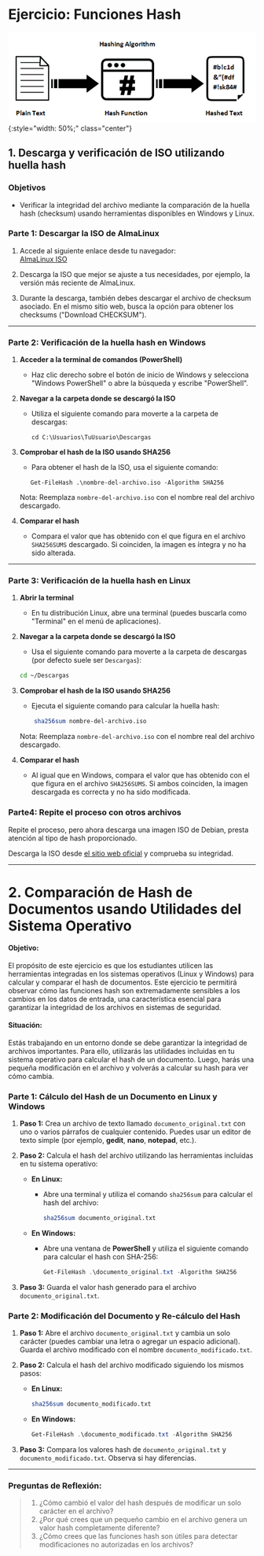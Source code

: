 
# **Ejercicio: Funciones Hash**


![Función hash](../img/hashing-algorithm.png){:style="width: 50%;" class="center"}


## 1. Descarga y verificación de ISO utilizando huella hash

### **Objetivos**

- Verificar la integridad del archivo mediante la comparación de la huella hash (checksum) usando herramientas disponibles en Windows y Linux.

### **Parte 1: Descargar la ISO de AlmaLinux**

1. Accede al siguiente enlace desde tu navegador:  
    [AlmaLinux ISO](https://almalinux.org/get-almalinux/)
    
2. Descarga la ISO que mejor se ajuste a tus necesidades, por ejemplo, la versión más reciente de AlmaLinux.
    
3. Durante la descarga, también debes descargar el archivo de checksum asociado. En el mismo sitio web, busca la opción para obtener los checksums ("Download CHECKSUM").     

---

### **Parte 2: Verificación de la huella hash en Windows**

1. **Acceder a la terminal de comandos (PowerShell)**    
    - Haz clic derecho sobre el botón de inicio de Windows y selecciona "Windows PowerShell" o abre la búsqueda y escribe "PowerShell".
2. **Navegar a la carpeta donde se descargó la ISO**
    
    - Utiliza el siguiente comando para moverte a la carpeta de descargas:   
	    ```shell
        cd C:\Usuarios\TuUsuario\Descargas
        ```
3. **Comprobar el hash de la ISO usando SHA256**
    
    - Para obtener el hash de la ISO, usa el siguiente comando:    
     ```shell
        Get-FileHash .\nombre-del-archivo.iso -Algorithm SHA256
    ```
        
    Nota: Reemplaza `nombre-del-archivo.iso` con el nombre real del archivo descargado.
4. **Comparar el hash**
    
    - Compara el valor que has obtenido con el que figura en el archivo `SHA256SUMS` descargado. Si coinciden, la imagen es íntegra y no ha sido alterada.

---

### **Parte 3: Verificación de la huella hash en Linux**

1. **Abrir la terminal**
    
    - En tu distribución Linux, abre una terminal (puedes buscarla como "Terminal" en el menú de aplicaciones).
2. **Navegar a la carpeta donde se descargó la ISO**
    
    - Usa el siguiente comando para moverte a la carpeta de descargas (por defecto suele ser `Descargas`):
        
	 ```bash       
    cd ~/Descargas
    ```
        
3. **Comprobar el hash de la ISO usando SHA256**
    
    - Ejecuta el siguiente comando para calcular la huella hash:
        
    ```bash        
        sha256sum nombre-del-archivo.iso
    ```
        
	Nota: Reemplaza `nombre-del-archivo.iso` con el nombre real del archivo descargado.
4. **Comparar el hash**    
    - Al igual que en Windows, compara el valor que has obtenido con el que figura en el archivo `SHA256SUMS`. Si ambos coinciden, la imagen descargada es correcta y no ha sido modificada.

### Parte4: Repite el proceso con otros archivos

Repite el proceso, pero ahora descarga una imagen ISO de Debian, presta atención al tipo de hash proporcionado.

Descarga la ISO desde [el sitio web oficial](https://www.debian.org/download) y comprueba su integridad.

---

# 2. **Comparación de Hash de Documentos usando Utilidades del Sistema Operativo**

#### **Objetivo:**

El propósito de este ejercicio es que los estudiantes utilicen las herramientas integradas en los sistemas operativos (Linux y Windows) para calcular y comparar el hash de documentos. Este ejercicio te permitirá observar cómo las funciones hash son extremadamente sensibles a los cambios en los datos de entrada, una característica esencial para garantizar la integridad de los archivos en sistemas de seguridad.

#### **Situación:**

Estás trabajando en un entorno donde se debe garantizar la integridad de archivos importantes. Para ello, utilizarás las utilidades incluidas en tu sistema operativo para calcular el hash de un documento. Luego, harás una pequeña modificación en el archivo y volverás a calcular su hash para ver cómo cambia.

### **Parte 1: Cálculo del Hash de un Documento en Linux y Windows**

1. **Paso 1:** Crea un archivo de texto llamado `documento_original.txt` con uno o varios párrafos de cualquier contenido. Puedes usar un editor de texto simple (por ejemplo, **gedit**, **nano**, **notepad**, etc.).

2. **Paso 2:** Calcula el hash del archivo utilizando las herramientas incluidas en tu sistema operativo:

   - **En Linux:**
     - Abre una terminal y utiliza el comando `sha256sum` para calcular el hash del archivo:
       ```bash
       sha256sum documento_original.txt
       ```

   - **En Windows:**
     - Abre una ventana de **PowerShell** y utiliza el siguiente comando para calcular el hash con SHA-256:
       ```powershell
       Get-FileHash .\documento_original.txt -Algorithm SHA256
       ```

3. **Paso 3:** Guarda el valor hash generado para el archivo `documento_original.txt`.

### **Parte 2: Modificación del Documento y Re-cálculo del Hash**

1. **Paso 1:** Abre el archivo `documento_original.txt` y cambia un solo carácter (puedes cambiar una letra o agregar un espacio adicional). Guarda el archivo modificado con el nombre `documento_modificado.txt`.

2. **Paso 2:** Calcula el hash del archivo modificado siguiendo los mismos pasos:

   - **En Linux:**
     ```bash
     sha256sum documento_modificado.txt
     ```

   - **En Windows:**
     ```powershell
     Get-FileHash .\documento_modificado.txt -Algorithm SHA256
     ```

3. **Paso 3:** Compara los valores hash de `documento_original.txt` y `documento_modificado.txt`. Observa si hay diferencias.

---
### **Preguntas de Reflexión:**

> 1. ¿Cómo cambió el valor del hash después de modificar un solo carácter en el archivo?
> 2. ¿Por qué crees que un pequeño cambio en el archivo genera un valor hash completamente diferente?
> 3. ¿Cómo crees que las funciones hash son útiles para detectar modificaciones no autorizadas en los archivos?



<!-- 
---

### **Entrega:**

- Captura de pantalla los comandos usados en tu sistema operativo para calcular los hashes.
- Los valores hash generados para ambos archivos (`documento_original.txt` y `documento_modificado.txt`).

Respuesta escrita a las preguntas de reflexión.

---

### **Criterios de Evaluación:**

- Correcta ejecución de los comandos para calcular los hashes en Linux o Windows.
- Comparación clara de los valores hash antes y después de la modificación.
- Reflexión bien argumentada sobre el comportamiento de las funciones hash y su importancia en la seguridad de datos.

---

**Nota:** Este ejercicio te permitirá observar cómo las funciones hash son extremadamente sensibles a los cambios en los datos de entrada, una característica esencial para garantizar la integridad de los archivos en sistemas de seguridad.

-->